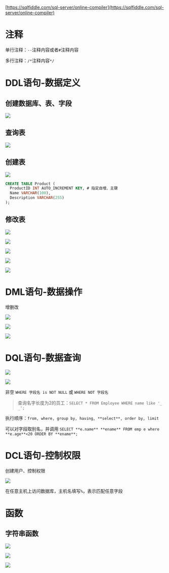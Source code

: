 [https://sqlfiddle.com/sql-server/online-compiler](https://sqlfiddle.com/sql-server/online-compiler)

# 注释
单行注释：`--`注释内容或者`#`注释内容

多行注释：`/*`注释内容`*/`

# DDL语句-数据定义
## 创建数据库、表、字段
![](../../images/00ee34abb0f555269522bb987ae9923f.png)

## 查询表
![](../../images/4a6c2071e5ce394ddd609315022cb67c.png)

## 创建表
![](../../images/10ecae8adf275454bf9e94848a19a96d.png)

```sql
CREATE TABLE Product (
  ProductID INT AUTO_INCREMENT KEY, # 指定自增、主键
  Name VARCHAR(100),
  Description VARCHAR(255)
);
```

## 修改表
![](../../images/8215760ce32ea2510101a63c5e845b30.png)

![](../../images/bb08549e85f0af349779febee5fb1077.png)

![](../../images/cdb9076760815fba55c918161efaae95.png)

![](../../images/0f9417e9ef8068c18d16a1a9a4f663a7.png)

![](../../images/5618e576d983e709ec411a6700a73478.png)

# DML语句-数据操作
增删改

![](../../images/65af8905893ef7287a53dc24fa44ff6f.png)

![](../../images/677a7e8a47d32cb09b5b22d920de8c0f.png)

![](../../images/e022e4c37155cb2de9018ee15776a490.png)

# DQL语句-数据查询
![](../../images/848fa13621e6282e9b8ef09d35e01cf3.png)

![](../../images/7b397f52d64eafaae52bd8efa2941306.png)

非空 `WHERE 字段名 is NOT NULL` 或 `WHERE NOT 字段名`

> 查询名字长度为2的员工：`SELECT * FROM Employee WHERE name like '_ _';`
>

执行顺序：`from, where, group by, having, **select**, order by, limit`

可以对字段取别名，并调用 `SELECT **e.name** **ename** FROM emp e where **e.age**<20 ORDER BY **ename**;`



# DCL语句-控制权限
创建用户、控制权限

![](../../images/68ac36d357e561197bb9b0bffffdd41a.png)

在任意主机上访问数据库，主机名填写`%`，表示匹配任意字段

# 函数
## 字符串函数
![](../../images/039741ccb77c8b982a96fd4ab78b3257.png)

![](../../images/4f9ebe26e6cf3aae827971c0e55ba234.png)

![](../../images/984e9c0e481dfb238c8cfcb7e2b5ee0c.png)

# 
